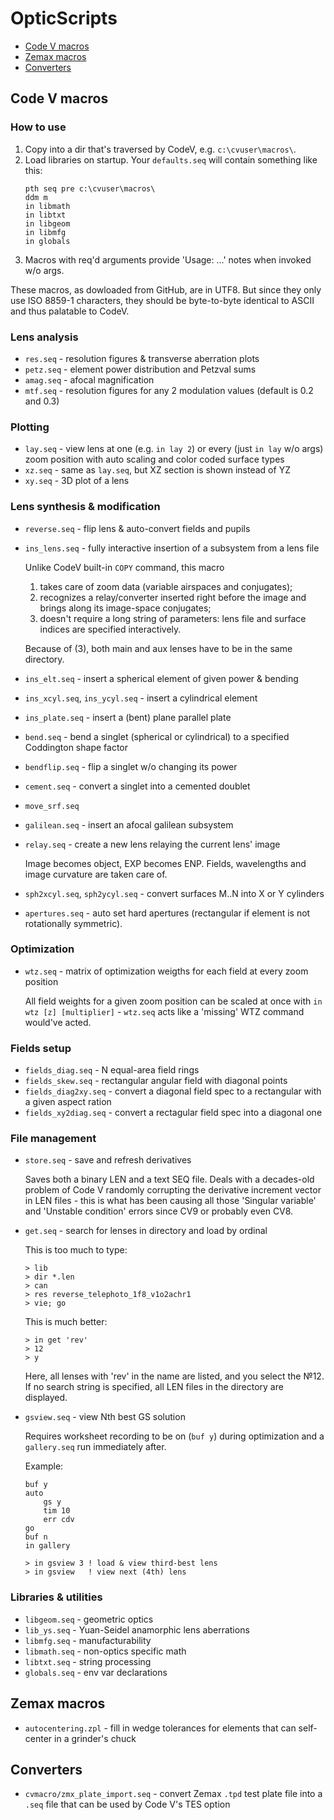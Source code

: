 # OpticScripts

- [Code V macros](#code-v-macros)
- [Zemax macros](#zemax-macros)
- [Converters](#converters)

## Code V macros

### How to use
1. Copy into a dir that's traversed by CodeV, e.g. `c:\cvuser\macros\`.
2. Load libraries on startup. Your `defaults.seq` will contain something like this:
    ```
    pth seq pre c:\cvuser\macros\
    ddm m
    in libmath
    in libtxt
    in libgeom
    in libmfg
    in globals
    ```
3. Macros with req'd arguments provide 'Usage: ...' notes when invoked w/o args.

These macros, as dowloaded from GitHub, are in UTF8. But since they only use ISO 8859-1 characters, they should be byte-to-byte identical to ASCII and thus palatable to CodeV.

### Lens analysis
+ `res.seq` - resolution figures & transverse aberration plots
+ `petz.seq` - element power distribution and Petzval sums
+ `amag.seq` - afocal magnification
+ `mtf.seq` - resolution figures for any 2 modulation values (default is 0.2 and 0.3)

### Plotting
+ `lay.seq` - view lens at one (e.g. `in lay 2`) or every (just `in lay` w/o args) zoom position with auto scaling and color coded surface types
+ `xz.seq` - same as `lay.seq`, but XZ section is shown instead of YZ
+ `xy.seq` - 3D plot of a lens

### Lens synthesis & modification
+ `reverse.seq` - flip lens & auto-convert fields and pupils
+ `ins_lens.seq` - fully interactive insertion of a subsystem from a lens file

  Unlike CodeV built-in `COPY` command, this macro
  1. takes care of zoom data (variable airspaces and conjugates);
  2. recognizes a relay/converter inserted right before the image and brings along its image-space conjugates;
  3. doesn't require a long string of parameters: lens file and surface indices are specified interactively.
  
  Because of (3), both main and aux lenses have to be in the same directory.

+ `ins_elt.seq` - insert a spherical element of given power & bending
+ `ins_xcyl.seq`, `ins_ycyl.seq` - insert a cylindrical element
+ `ins_plate.seq` - insert a (bent) plane parallel plate
+ `bend.seq` - bend a singlet (spherical or cylindrical) to a specified Coddington shape factor
+ `bendflip.seq` - flip a singlet w/o changing its power
+ `cement.seq` - convert a singlet into a cemented doublet
+ `move_srf.seq`
+ `galilean.seq` - insert an afocal galilean subsystem
+ `relay.seq` - create a new lens relaying the current lens' image

  Image becomes object, EXP becomes ENP. Fields, wavelengths and image curvature are taken care of.

+ `sph2xcyl.seq`, `sph2ycyl.seq` - convert surfaces M..N into X or Y cylinders
+ `apertures.seq` - auto set hard apertures (rectangular if element is not rotationally symmetric).

### Optimization

+ `wtz.seq` - matrix of optimization weigths for each field at every zoom position

  All field weights for a given zoom position can be scaled at once with `in wtz [z] [multiplier]` - `wtz.seq` acts like a 'missing' WTZ command would've acted.

### Fields setup
+ `fields_diag.seq` - N equal-area field rings
+ `fields_skew.seq` - rectangular angular field with diagonal points
+ `fields_diag2xy.seq` - convert a diagonal field spec to a rectangular with a given aspect ration
+ `fields_xy2diag.seq` - convert a rectagular field spec into a diagonal one

### File management
+ `store.seq` - save and refresh derivatives

    Saves both a binary LEN and a text SEQ file. Deals with a decades-old problem of Code V randomly corrupting the derivative increment vector in LEN files - this is what has been causing all those 'Singular variable' and 'Unstable condition' errors since CV9 or probably even CV8.

+ `get.seq` - search for lenses in directory and load by ordinal
  
  This is too much to type:
  ```
  > lib
  > dir *.len
  > can
  > res reverse_telephoto_1f8_v1o2achr1
  > vie; go
  ```
  This is much better:
  ```
  > in get 'rev'
  > 12
  > y
  ```
  Here, all lenses with 'rev' in the name are listed, and you select the №12. 
  If no search string is specified, all LEN files in the directory are displayed.

+ `gsview.seq` - view Nth best GS solution
    
    Requires worksheet recording to be on (`buf y`) during optimization and a `gallery.seq` run immediately after.
    
    Example:
    ```
    buf y
    auto
        gs y
        tim 10
        err cdv
    go
    buf n
    in gallery 

    > in gsview 3 ! load & view third-best lens
    > in gsview   ! view next (4th) lens
    ```

### Libraries & utilities
+ `libgeom.seq` - geometric optics
+ `lib_ys.seq` - Yuan-Seidel anamorphic lens aberrations
+ `libmfg.seq` - manufacturability
+ `libmath.seq` - non-optics specific math
+ `libtxt.seq` - string processing
+ `globals.seq` - env var declarations

## Zemax macros
+ `autocentering.zpl` - fill in wedge tolerances for elements that can self-center in a grinder's chuck

## Converters
+ `cvmacro/zmx_plate_import.seq` - convert Zemax `.tpd` test plate file into a `.seq` file that can be used by Code V's TES option